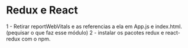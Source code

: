 # Redux e React

1 - Retirar reportWebVitals e as referencias a ela em App.js e index.html.(pequisar o que faz esse módulo)
2 - instalar os pacotes redux e react-redux com o npm.